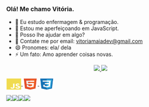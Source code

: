 ### Olá! Me chamo Vitória.

- 🌱 Eu estudo enfermagem & programação.
- 👯 Estou me aperfeiçoando em JavaScript.
- 🤔 Posso lhe ajudar em algo?
- 💬 Contate me por email: vitoriamaiadev@gmail.com
- 😄 Pronomes: ela/ dela
- ⚡ Um fato: Amo aprender coisas novas.

<div align="center">
  <a href="https://github.com/vitoriadev">
  <img height="180em" src="https://github-readme-stats.vercel.app/api?username=vitoriadev&show_icons=true&theme=dracula&include_all_commits=true&count_private=true"/> 
  <img height="180em" src="https://github-readme-stats.vercel.app/api/top-langs/?username=vitoriadev&layout=compact&langs_count=7&theme=dracula"/>
</div>
  
  <div style="display: inline_block"><br>
  <img align="center" alt="vitoriadev-Js" height="30" width="40" src="https://raw.githubusercontent.com/devicons/devicon/master/icons/javascript/javascript-plain.svg">
  <img align="center" alt="vitoriadev-HTML" height="30" width="40" src="https://raw.githubusercontent.com/devicons/devicon/master/icons/html5/html5-original.svg">
  <img align="center" alt="vitoriadev-CSS" height="30" width="40" src="https://raw.githubusercontent.com/devicons/devicon/master/icons/css3/css3-original.svg">
    

<a href="https://instagram.com/vivii_maiia?utm_medium=copy_link" target="_blank"><img src="https://img.shields.io/badge/-Instagram-%23E4405F?style=for-the-badge&logo=instagram&logoColor=white"></a><a href="https://discord.com/channels/@me" target="_blank"><img src="https://img.shields.io/badge/Discord-7289DA?style=for-the-badge&logo=discord&logoColor=white"></a><a href="https://www.linkedin.com/in/vitoria-maia-619146201/" target="_blank"><img src="https://img.shields.io/badge/-LinkedIn-%230077B5?style=for-the-badge&logo=linkedin&logoColor=white"></a><a href="https://myaccount.google.com/u/2/?utm_source=OGB&tab=mk&utm_medium=act&pli=1&nlr=1&gar=1"><img src="https://img.shields.io/badge/-Gmail-%23333?style=for-the-badge&logo=gmail&logoColor=white"></a>
